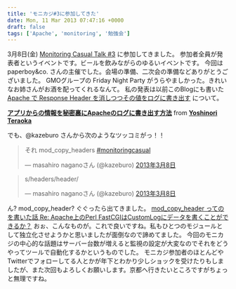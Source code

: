 ```yaml
---
title: 'モニカジ#3に参加してきた'
date: Mon, 11 Mar 2013 07:47:16 +0000
draft: false
tags: ['Apache', 'monitoring', '勉強会']
---
```


3月8日(金) [Monitoring Casual Talk #3](http://www.zusaar.com/event/521056) に参加してきました。 参加者全員が発表者というイベントです。ビールを飲みながらのゆるいイベントです。 今回は paperboy&co. さんの主催でした。会場の準備、二次会の準備などありがとうございました。 GMOグループの Friday Night Party がうらやましかった。きれいなお姉さんがお酒を配ってくれるなんて。 私の発表は以前このBlogにも書いた [Apache で Response Header を消しつつその値をログに書き出す](/2013/02/mod_headers-toenv/) について。

**[アプリからの情報を秘密裏にApacheのログに書き出す方法](http://www.slideshare.net/yteraoka1/monitoring-casual-3 "アプリからの情報を秘密裏にApacheのログに書き出す方法")** from **[Yoshinori Teraoka](http://www.slideshare.net/yteraoka1)**

でも、@kazeburo さんから次のようなツッコミがっ！！

> それ mod\_copy\_headers [#monitoringcasual](https://twitter.com/search/%23monitoringcasual)
> 
> — masahiro naganoさん (@kazeburo) [2013年3月8日](https://twitter.com/kazeburo/status/310012048379621376)

> s/headers/header/
> 
> — masahiro naganoさん (@kazeburo) [2013年3月8日](https://twitter.com/kazeburo/status/310012240814284800)

ん? mod\_copy\_header? ぐぐったら出てきました。 [mod\_copy\_header ってのを書いた話 Re: Apache上のPerl FastCGIはCustomLogにデータを書くことができるか？](http://blog.nomadscafe.jp/2012/08/mod-copy-header-re-apacheperl-fastcgicustomlog.html) おぉ、こんなものが。これで良いですね。私もひとつのモジュールとして独立化させようかと思いましたが面倒なので諦めてました。 今回のモニカジの中心的な話題はサーバー台数が増えると監視の設定が大変なのでそれをどうやってツールで自動化するかというものでした。 モニカジ参加者のほとんどやTwitterでフォローしてる人とかが年下とわかり少しショックを受けたりもしましたが、また次回もよろしくお願いします。京都へ行きたいところですがちょっと無理ですね。